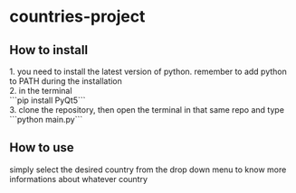 # countries-project
<h2>How to install</h2>
1. you need to install the latest version of python. remember to add python to PATH during the installation <br>
2. in the terminal <br>
```pip install PyQt5```<br>
3. clone the repository, then open the terminal in that same repo and type ```python main.py``` <br>

<h2> How to use </h2>
simply select the desired country from the drop down menu to know more informations about whatever country
